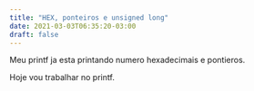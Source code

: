 ```yaml
---
title: "HEX, ponteiros e unsigned long"
date: 2021-03-03T06:35:20-03:00
draft: false
---
```


Meu printf ja esta printando numero hexadecimais e pontieros.

Hoje vou trabalhar no printf.
